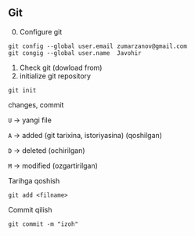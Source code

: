 ## Git
0. Configure git

```
git config --global user.email zumarzanov@gmail.com
git congig --global user.name  Javohir
```

1. Check git (dowload from)
2. initialize git repository

```
git init
```

changes, commit


`U` -> yangi file

`A` -> added (git tarixina, istoriyasina) (qoshilgan)

`D` -> deleted (ochirilgan)

`M` -> modified (ozgartirilgan)

Tarihga qoshish

```
git add <filname>
```

Commit qilish

```
git commit -m "izoh"
```